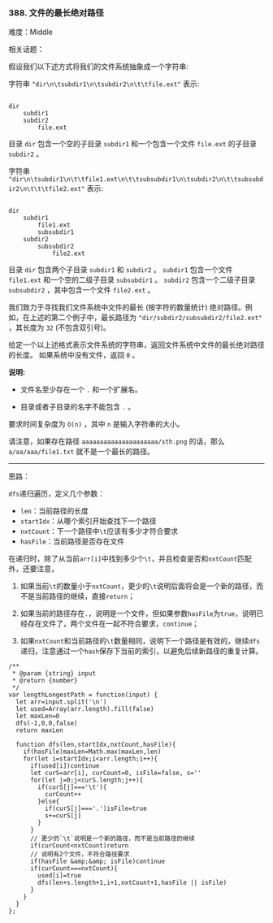 ### 388. 文件的最长绝对路径

难度：Middle

相关话题：

假设我们以下述方式将我们的文件系统抽象成一个字符串:



字符串 `"dir\n\tsubdir1\n\tsubdir2\n\t\tfile.ext"`  表示:



```

dir
    subdir1
    subdir2
        file.ext
```


目录 `dir`  包含一个空的子目录 `subdir1`  和一个包含一个文件 `file.ext` 的子目录 `subdir2`  。



字符串 `"dir\n\tsubdir1\n\t\tfile1.ext\n\t\tsubsubdir1\n\tsubdir2\n\t\tsubsubdir2\n\t\t\tfile2.ext"`  表示:



```

dir
    subdir1
        file1.ext
        subsubdir1
    subdir2
        subsubdir2
            file2.ext
```


目录 `dir`  包含两个子目录  `subdir1`  和 `subdir2` 。 `subdir1`  包含一个文件 `file1.ext`  和一个空的二级子目录  `subsubdir1` 。 `subdir2`  包含一个二级子目录 `subsubdir2`  ，其中包含一个文件 `file2.ext` 。



我们致力于寻找我们文件系统中文件的最长 (按字符的数量统计) 绝对路径。例如，在上述的第二个例子中，最长路径为 `"dir/subdir2/subsubdir2/file2.ext"` ，其长度为 `32`  (不包含双引号)。



给定一个以上述格式表示文件系统的字符串，返回文件系统中文件的最长绝对路径的长度。 如果系统中没有文件，返回 `0` 。



**说明:** 




* 文件名至少存在一个 `.`  和一个扩展名。

* 目录或者子目录的名字不能包含 `.` 。





要求时间复杂度为 `O(n)` ，其中 `n`  是输入字符串的大小。



请注意，如果存在路径 `aaaaaaaaaaaaaaaaaaaaa/sth.png` 的话，那么 `a/aa/aaa/file1.txt` 就不是一个最长的路径。




-----

思路：

`dfs`递归遍历，定义几个参数：

* `len`：当前路径的长度
* `startIdx`：从哪个索引开始查找下一个路径
* `nxtCount`：下一个路径中`\t`应该有多少才符合要求
* `hasFile`：当前路径是否存在文件

在递归时，除了从当前`arr[i]`中找到多少个`\t`，并且检查是否和`nxtCount`匹配外，还要注意，

1. 如果当前`\t`的数量小于`nxtCount`，更少的`\t`说明后面将会是一个新的路径，而不是当前路径的继续，直接`return`；

2. 如果当前的路径存在`.`，说明是一个文件，但如果参数`hasFile`为`true`，说明已经存在文件了，两个文件在一起不符合要求，`continue`；

3. 如果`nxtCount`和当前路径的`\t`数量相同，说明下一个路径是有效的，继续`dfs`递归，注意通过一个`hash`保存下当前的索引，以避免后续新路径的重复计算。

```
/**
 * @param {string} input
 * @return {number}
 */
var lengthLongestPath = function(input) {
  let arr=input.split('\n')
  let used=Array(arr.length).fill(false) 
  let maxLen=0
  dfs(-1,0,0,false)
  return maxLen
  
  function dfs(len,startIdx,nxtCount,hasFile){
    if(hasFile)maxLen=Math.max(maxLen,len)
    for(let i=startIdx;i<arr.length;i++){
      if(used[i])continue
      let curS=arr[i], curCount=0, isFile=false, s=''
      for(let j=0;j<curS.length;j++){
        if(curS[j]==='\t'){
          curCount++
        }else{
          if(curS[j]==='.')isFile=true
          s+=curS[j]
        }
      }   
      // 更少的`\t`说明是一个新的路径，而不是当前路径的继续
      if(curCount<nxtCount)return 
      // 说明有2个文件，不符合路径要求
      if(hasFile &amp;&amp; isFile)continue
      if(curCount===nxtCount){
        used[i]=true
        dfs(len+s.length+1,i+1,nxtCount+1,hasFile || isFile)
      }
    }
  }
};
```

